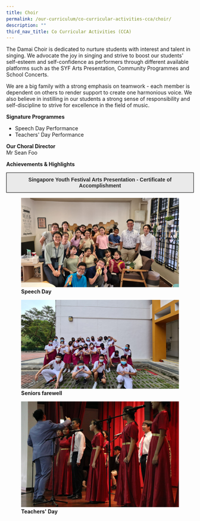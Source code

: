 ```yaml
---
title: Choir
permalink: /our-curriculum/co-curricular-activities-cca/choir/
description: ""
third_nav_title: Co Curricular Activities (CCA)
---
```

<p>The Damai Choir is dedicated to nurture students with interest and talent in singing. We advocate the joy in singing and strive to boost our students' self-esteem and self-confidence as performers through different available platforms such as the SYF Arts Presentation, Community Programmes and School Concerts.&nbsp;</p>
<p>We are a big family with a strong emphasis on teamwork - each member is dependent on others to render support to create one harmonious voice. We also believe in instilling in our students a strong sense of responsibility and self-discipline to strive for excellence in the field of music.</p>

**Signature Programmes**

*   Speech Day Performance
*   Teachers' Day Performance


<p><strong>Our Choral Director<br /></strong>Mr Sean Foo</p>
<p><strong>Achievements</strong><strong> &amp; Highlights</strong></p>

<style type="text/css">
.tg  {border-collapse:collapse;border-spacing:0;}
.tg td{border-color:black;border-style:solid;border-width:1px;font-family:Arial, sans-serif;font-size:14px;
  overflow:hidden;padding:10px 5px;word-break:normal;}
.tg th{border-color:black;border-style:solid;border-width:1px;font-family:Arial, sans-serif;font-size:14px;
  font-weight:normal;overflow:hidden;padding:10px 5px;word-break:normal;}
.tg .tg-j0e3{background-color:#EAEAEA;color:#222;font-weight:bold;text-align:center;vertical-align:middle}
</style>
<table class="tg">
<thead>
  <tr>
    <th class="tg-j0e3"><span style="color:#222;background-color:#EAEAEA">Singapore Youth Festival Arts Presentation - Certificate of Accomplishment</span></th>
  </tr>
</thead>
	</table>

<figure>
<img src="/images/Speech%20Day.jpg">
<figcaption> <strong>Speech Day</strong> </figcaption>
</figure>

<figure>
<img src="/images/Seniors%20farewell.jpg">
<figcaption> <strong>Seniors farewell</strong> </figcaption>
</figure>

<figure>
<img src="/images/Teachers%20Day.jpg">
<figcaption> <strong>Teachers' Day</strong> </figcaption>
</figure>